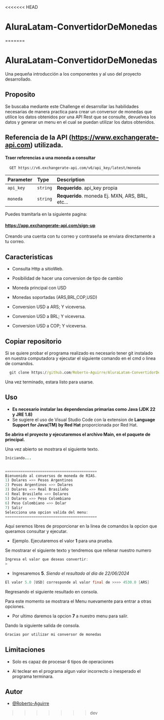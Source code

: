 <<<<<<< HEAD
# AluraLatam-ConvertidorDeMonedas
=======

# AluraLatam-ConvertidorDeMonedas

Una pequeña introducción a los componentes y al uso del proyecto desarrollado.

## Proposito

Se buscaba mediante este Challenge el desarrollar las habilidades necesarias de manera practica para crear un conversor de monedas que utilice los datos obtenidos por una API Rest que se consulte, devuelvea los datos y generar un menu en el cual se puedan utilizar los datos obtenidos.

## Referencia de la API (https://www.exchangerate-api.com) utilizada.

#### Traer referencias a una moneda a consultar

```http
  GET https://v6.exchangerate-api.com/v6/api_key/latest/moneda
```

| Parameter | Type     | Description                |
| :-------- | :------- | :------------------------- |
| `api_key` | `string` | **Requerido**. api_key propia  |
| `moneda` | `string` | **Requerido**. moneda Ej. MXN, ARS, BRL, etc... |

Puedes tramitarla en la siguiente pagina: 
#### https://app.exchangerate-api.com/sign-up 
Creando una cuenta con tu correo y contraseña se enviara directamente a tu correo.


## Caracteristicas

- Consulta Http a sitioWeb.
- Posibilidad de hacer una conversion de tipo de cambio
- Moneda principal con USD
- Monedas soportadas (ARS,BRL,COP,USD)

- Conversion USD a ARS; Y viceversa.
- Conversion USD a BRL; Y viceversa.
- Conversion USD a COP; Y viceversa.

## Copiar repositorio
Si se quiere probar el programa realizado es necesario tener git instalado en nuestra computadora y ejecutar el siguiente comando en el cmd o linea de comandos.

```cmd
  git clone https://github.com/Roberto-Aguirre/AluraLatam-ConvertidorDeMonedas
```
    
Una vez terminado, estara listo para usarse.
## Uso 

- **Es necesario instalar las dependencias primarias como Java (JDK 22 y JRE 1.8)**
- Se sugiere el uso de Visual Studio Code con la extension de **Language Support for Java(TM) by Red Hat** proporcionada por Red Hat.

**Se abrira el proyecto y ejecutaremos el archivo Main, en el paquete de principal.**

Una vez abierto se mostrara el siguiente texto.
```Java
Iniciando...


==========================================
Bienvenido al conversos de moneda de RIAS.
1) Dolares =>> Pesos Argentinos
2) Pesos Argentinos =>> Dolares
3) Dolares =>> Real Brasileño
4) Real Brasileño =>> Dolares
5) Dolares =>> Peso Colombiano
6) Peso Colombiano =>> Dolar
7) Salir
Selecciona una opcion valida del menu:
==========================================
```
 Aquí seremos libres de proporcionar en la linea de comandos la opcion que queramos consultar y ejecutar.

* Ejemplo. Ejecutaremos el valor **1** para una prueba.

Se mostrarar el siguiente texto y tendremos que rellenar nuestro numero
```Java
Ingresa el valor que deseas convertir: 
>
```
* Ingresaremos **5**. *Siendo el resultado al día de 22/06/2024*
```Java
El valor 5.0 [USD] corresponde al valor final de >>>> 4530.0 [ARS]
```
Regresando el siguiente resultado en consola.

Para este momento se mostrara el Menu nuevamente para entrar a otras opciones.

* Por ultimo daremos la opcion **7** a nuestro menu para salir.

Dando la siguiente salida de consola.

```Java
Gracias por utilizar mi conversor de monedas
```

## Limitaciones

* Solo es capaz de procesar 6 tipos de operaciones

* Al teclear en el programa algun valor incorrecto o inesperado el programa terminara.


## Autor

- [@Roberto-Aguirre](https://www.github.com/Roberto-Aguirre)

>>>>>>> dev
